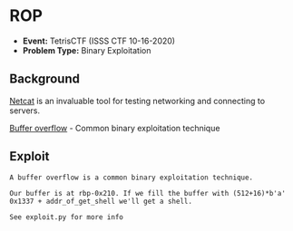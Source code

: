 # ROP
* **Event:** TetrisCTF (ISSS CTF 10-16-2020)
* **Problem Type:** Binary Exploitation

## Background
[Netcat](https://en.wikipedia.org/wiki/Netcat) is an invaluable tool for testing networking and connecting to servers.

[Buffer overflow](https://dhavalkapil.com/blogs/Buffer-Overflow-Exploit/) - Common binary exploitation technique

## Exploit
```
A buffer overflow is a common binary exploitation technique.

Our buffer is at rbp-0x210. If we fill the buffer with (512+16)*b'a' 0x1337 + addr_of_get_shell we'll get a shell.

See exploit.py for more info
```
